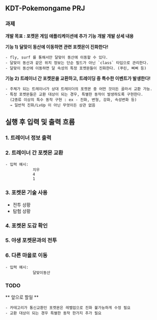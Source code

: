 ## KDT-Pokemongame PRJ
### 과제
**개발 목표 : 포켓몬 게임 애플리케이션에 추가 기능 개발**
**개발 상세 내용**

**기능 1) 달맞이 동산에 이동하면 관련 포켓몬이 진화한다!**

    - fly, surf 를 통해서만 달맞이 동산에 이동할 수 있다.
    - 달맞이 동산과 같은 위치 정보는 단순 필드가 아닌 `class` 타입으로 관리한다.
    - 달맞이 동산에 이동하면 달 속성의 특정 포켓몬들이 진화한다. (푸린, 삐삐 등)

**기능 2) 트레이너 간 포켓몬을 교환하고, 트레이딩 중 특수한 이벤트가 발생한다!**

    - 주체가 되는 트레이너가 상대 트레이더의 포켓몬 중 어떤 것이든 골라서 교환 가능.
    - 특정 포켓몬들은 교환 대상이 되는 경우, 특별한 동작이 발생하도록 구현한다.
      (2종류 이상의 특수 동작 구현 : ex - 진화, 변형, 강화, 속성변화 등)
      → 일반적 진화/LvUp 이 아닌 무엇이든 상관 없음



## 실행 후 입력 및 출력 흐름

### 1. 트레이너 정보 출력

### 2. 트레이너 간 포켓몬 교환
    - 입력 예시: 
                지우
                4
                1

### 3. 포켓몬 기술 사용
- 전투 상황
- 탐험 상황

### 4. 포켓몬 도감 확인

### 5. 야생 포켓몬과의 전투

### 6. 다른 마을로 이동
    - 입력 예시:
                달맞이동산
            

### TODO
** 앞으로 할일 **

    - 카테고리가 통신교환인 포켓몬은 레벨업으로 진화 불가능하게 수정 필요
    - 교환 대상이 되는 경우 특별한 동작 한가지 추가 필요

